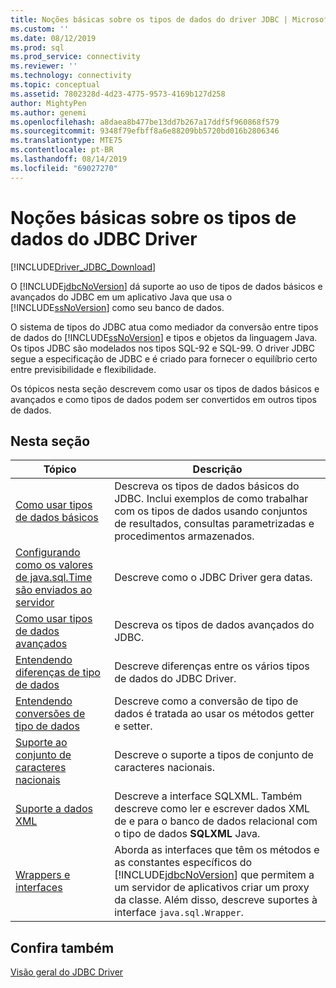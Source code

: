 ```yaml
---
title: Noções básicas sobre os tipos de dados do driver JDBC | Microsoft Docs
ms.custom: ''
ms.date: 08/12/2019
ms.prod: sql
ms.prod_service: connectivity
ms.reviewer: ''
ms.technology: connectivity
ms.topic: conceptual
ms.assetid: 7802328d-4d23-4775-9573-4169b127d258
author: MightyPen
ms.author: genemi
ms.openlocfilehash: a8daea8b477be13dd7b267a17ddf5f960868f579
ms.sourcegitcommit: 9348f79efbff8a6e88209bb5720bd016b2806346
ms.translationtype: MTE75
ms.contentlocale: pt-BR
ms.lasthandoff: 08/14/2019
ms.locfileid: "69027270"
---
```

# <a name="understanding-the-jdbc-driver-data-types"></a>Noções básicas sobre os tipos de dados do JDBC Driver

[!INCLUDE[Driver_JDBC_Download](../../includes/driver_jdbc_download.md)]

O [!INCLUDE[jdbcNoVersion](../../includes/jdbcnoversion_md.md)] dá suporte ao uso de tipos de dados básicos e avançados do JDBC em um aplicativo Java que usa o [!INCLUDE[ssNoVersion](../../includes/ssnoversion-md.md)] como seu banco de dados.  
  
O sistema de tipos do JDBC atua como mediador da conversão entre tipos de dados do [!INCLUDE[ssNoVersion](../../includes/ssnoversion-md.md)] e tipos e objetos da linguagem Java. Os tipos JDBC são modelados nos tipos SQL-92 e SQL-99. O driver JDBC segue a especificação de JDBC e é criado para fornecer o equilíbrio certo entre previsibilidade e flexibilidade.  
  
Os tópicos nesta seção descrevem como usar os tipos de dados básicos e avançados e como tipos de dados podem ser convertidos em outros tipos de dados.  
  
## <a name="in-this-section"></a>Nesta seção  
  
| Tópico                                                                                                                                            | Descrição                                                                                                                                                                                                                                                          |
| ------------------------------------------------------------------------------------------------------------------------------------------------ | -------------------------------------------------------------------------------------------------------------------------------------------------------------------------------------------------------------------------------------------------------------------- |
| [Como usar tipos de dados básicos](../../connect/jdbc/using-basic-data-types.md)                                                                           | Descreva os tipos de dados básicos do JDBC. Inclui exemplos de como trabalhar com os tipos de dados usando conjuntos de resultados, consultas parametrizadas e procedimentos armazenados.                                                                                                        |
| [Configurando como os valores de java.sql.Time são enviados ao servidor](../../connect/jdbc/configuring-how-java-sql-time-values-are-sent-to-the-server.md) | Descreve como o JDBC Driver gera datas.                                                                                                                                                                                                                       |
| [Como usar tipos de dados avançados](../../connect/jdbc/using-advanced-data-types.md)                                                                     | Descreva os tipos de dados avançados do JDBC.                                                                                                                                                                                                                              |
| [Entendendo diferenças de tipo de dados](../../connect/jdbc/understanding-data-type-differences.md)                                                 | Descreve diferenças entre os vários tipos de dados do JDBC Driver.                                                                                                                                                                                                    |
| [Entendendo conversões de tipo de dados](../../connect/jdbc/understanding-data-type-conversions.md)                                                 | Descreve como a conversão de tipo de dados é tratada ao usar os métodos getter e setter.                                                                                                                                                                                  |
| [Suporte ao conjunto de caracteres nacionais](../../connect/jdbc/national-character-set-support.md)                                                           | Descreve o suporte a tipos de conjunto de caracteres nacionais.                                                                                                                                                                                                          |
| [Suporte a dados XML](../../connect/jdbc/supporting-xml-data.md)                                                                                 | Descreve a interface SQLXML. Também descreve como ler e escrever dados XML de e para o banco de dados relacional com o tipo de dados **SQLXML** Java.                                                                                                             |
| [Wrappers e interfaces](../../connect/jdbc/wrappers-and-interfaces.md)                                                                         | Aborda as interfaces que têm os métodos e as constantes específicos do [!INCLUDE[jdbcNoVersion](../../includes/jdbcnoversion_md.md)] que permitem a um servidor de aplicativos criar um proxy da classe. Além disso, descreve suportes à interface `java.sql.Wrapper`. |
  
## <a name="see-also"></a>Confira também

[Visão geral do JDBC Driver](../../connect/jdbc/overview-of-the-jdbc-driver.md)  
